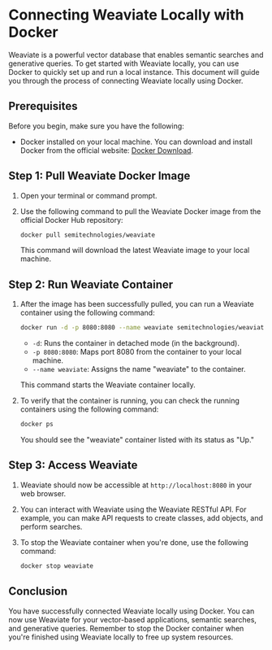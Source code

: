 # Connecting Weaviate Locally with Docker

Weaviate is a powerful vector database that enables semantic searches and generative queries. To get started with Weaviate locally, you can use Docker to quickly set up and run a local instance. This document will guide you through the process of connecting Weaviate locally using Docker.

## Prerequisites

Before you begin, make sure you have the following:

- Docker installed on your local machine. You can download and install Docker from the official website: [Docker Download](https://www.docker.com/products/docker-desktop).

## Step 1: Pull Weaviate Docker Image

1. Open your terminal or command prompt.

2. Use the following command to pull the Weaviate Docker image from the official Docker Hub repository:

   ```bash
   docker pull semitechnologies/weaviate
   ```

   This command will download the latest Weaviate image to your local machine.

## Step 2: Run Weaviate Container

1. After the image has been successfully pulled, you can run a Weaviate container using the following command:

   ```bash
   docker run -d -p 8080:8080 --name weaviate semitechnologies/weaviate
   ```

   - `-d`: Runs the container in detached mode (in the background).
   - `-p 8080:8080`: Maps port 8080 from the container to your local machine.
   - `--name weaviate`: Assigns the name "weaviate" to the container.

   This command starts the Weaviate container locally.

2. To verify that the container is running, you can check the running containers using the following command:

   ```bash
   docker ps
   ```

   You should see the "weaviate" container listed with its status as "Up."

## Step 3: Access Weaviate

1. Weaviate should now be accessible at `http://localhost:8080` in your web browser.

2. You can interact with Weaviate using the Weaviate RESTful API. For example, you can make API requests to create classes, add objects, and perform searches.

3. To stop the Weaviate container when you're done, use the following command:

   ```bash
   docker stop weaviate
   ```

## Conclusion

You have successfully connected Weaviate locally using Docker. You can now use Weaviate for your vector-based applications, semantic searches, and generative queries. Remember to stop the Docker container when you're finished using Weaviate locally to free up system resources.
